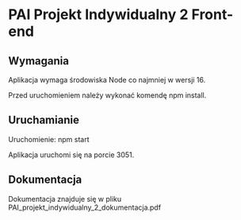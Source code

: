 # PAI Projekt Indywidualny 2 Front-end
## Wymagania
Aplikacja wymaga środowiska Node co najmniej w wersji 16.

Przed uruchomieniem należy wykonać komendę npm install.

## Uruchamianie
Uruchomienie: npm start

Aplikacja uruchomi się na porcie 3051.


## Dokumentacja
Dokumentacja znajduje się w pliku PAI_projekt_indywidualny_2_dokumentacja.pdf